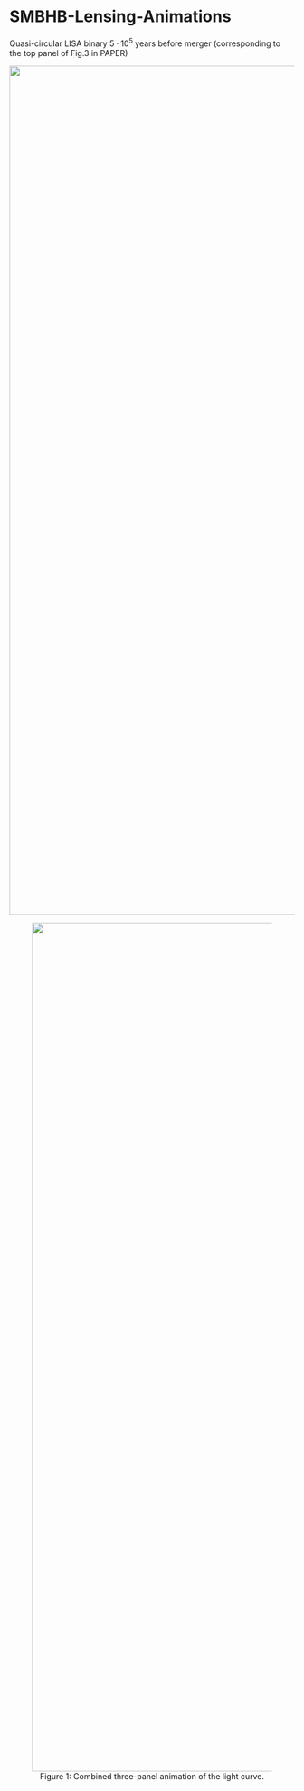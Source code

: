 # SMBHB-Lensing-Animations

Quasi-circular LISA binary $5\cdot10^5$ years before merger (corresponding to the top panel of Fig.3 in PAPER)

<p align="center">
  <img src="./combined_three_panel_animation.gif"
       alt="light curve"
       width="1500" height="auto" />
</p>

<figure style="text-align: center;">
  <img src="./combined_three_panel_animation.gif" alt="Light curve" width="1500" />
  <figcaption style="text-align: center;">Figure 1: Combined three-panel animation of the light curve.</figcaption>
</figure>

